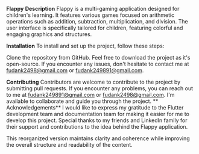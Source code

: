 **Flappy**
**Description**
Flappy is a multi-gaming application designed for children's learning. It features various games focused on arithmetic operations such as addition, subtraction, multiplication, and division. The user interface is specifically tailored for children, featuring colorful and engaging graphics and structures.

**Installation**
To install and set up the project, follow these steps:

Clone the repository from GitHub.
Feel free to download the project as it's open-source. If you encounter any issues, don't hesitate to contact me at fudank2498@gmail.com or fudank249891@gmail.com.

**Contributing**
Contributors are welcome to contribute to the project by submitting pull requests. If you encounter any problems, you can reach out to me at fudank249891@gmail.com or fudank2498@gmail.com. I'm available to collaborate and guide you through the project.
**
Acknowledgements**
I would like to express my gratitude to the Flutter development team and documentation team for making it easier for me to develop this project. Special thanks to my friends and LinkedIn family for their support and contributions to the idea behind the Flappy application.

This reorganized version maintains clarity and coherence while improving the overall structure and readability of the content.

